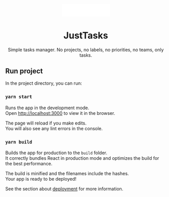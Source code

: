 <div align="center">
  <img alt="Logo" src="./src/img/just-tasks-logo-light.png" width="150" />
</div>
<h1 align="center">
  JustTasks
</h1>
<p align="center">
  Simple tasks manager. No projects, no labels, no priorities, no teams, only tasks.
</p>

## Run project

In the project directory, you can run:

### `yarn start`

Runs the app in the development mode.\
Open [http://localhost:3000](http://localhost:3000) to view it in the browser.

The page will reload if you make edits.\
You will also see any lint errors in the console.

### `yarn build`

Builds the app for production to the `build` folder.\
It correctly bundles React in production mode and optimizes the build for the best performance.

The build is minified and the filenames include the hashes.\
Your app is ready to be deployed!

See the section about [deployment](https://facebook.github.io/create-react-app/docs/deployment) for more information.